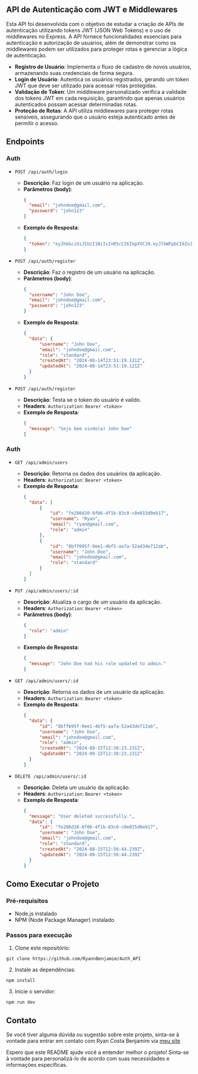 ## API de Autenticação com JWT e Middlewares

Esta API foi desenvolvida com o objetivo de estudar a criação de APIs de autenticação utilizando tokens JWT (JSON Web Tokens) e o uso de middlewares no Express. A API fornece funcionalidades essenciais para autenticação e autorização de usuários, além de demonstrar como os middlewares podem ser utilizados para proteger rotas e gerenciar a lógica de autenticação.

- **Registro de Usuário**: Implementa o fluxo de cadastro de novos usuários, armazenando suas credenciais de forma segura.
- **Login de Usuário**: Autentica os usuários registrados, gerando um token JWT que deve ser utilizado para acessar rotas protegidas.
- **Validação de Token**: Um middleware personalizado verifica a validade dos tokens JWT em cada requisição, garantindo que apenas usuários autenticados possam acessar determinadas rotas.
- **Proteção de Rotas**: A API utiliza middlewares para proteger rotas sensíveis, assegurando que o usuário esteja autenticado antes de permitir o acesso.


## Endpoints

### Auth

- `POST /api/auth/login`
  - **Descrição**: Faz login de um usuário na aplicação.
  - **Parâmetros (body)**:
    ```json
    {
      "email": "johndoe@gmail.com",
      "password": "john123"
    }
    ```
  - **Exemplo de Resposta**:
    ```json
    {
      "token": "eyJhbGciOiJIUzI1NiIsInR5cCI6IkpXVCJ9.eyJlbWFpbCI6InJ5YW5AZ21haWwuY29tIiwiaWF0IjoxNzIzNjc5MDY3LCJleHAiOjE3MjM2ODI2Njd9.eer9treZVjr7FYldMCs4_vzHN1QrPE7dvazAkDpnUko"
    }
    ```

- `POST /api/auth/register`
  - **Descrição**: Faz o registro de um usuário na aplicação.
  - **Parâmetros (body)**:
    ```json
    {
      "username": "John Doe",
      "email": "johndoe@gmail.com",
      "password": "john123"
    }
    ```
  - **Exemplo de Resposta**:
    ```json
    {
      "data": {
          "username": "John Doe",
          "email": "johndoe@gmail.com",
          "role": "standard",
          "createdAt": "2024-08-14T23:51:19.121Z",
          "updatedAt": "2024-08-14T23:51:19.121Z"
      }
    }
    ```

- `POST /api/auth/register`
  - **Descrição**: Testa se o token do usuário é valído.
  - **Headers**:
    `Authorization`: `Bearer <token>`
  - **Exemplo de Resposta**:
    ```json
    {
      "message": "Seja bem vindo(a) John Doe"
    }
    ```
    
### Auth

- `GET /api/admin/users`
  - **Descrição**: Retorna os dados dos usuários da aplicação.
  - **Headers**:
    `Authorization`: `Bearer <token>`
  - **Exemplo de Resposta**:
    ```json
    {
      "data": [
          {
              "id": "fe286d20-8f06-4f1b-83c0-c0e015d0eb17",
              "username": "Ryan",
              "email": "ryan@gmail.com",
              "role": "admin"
          },
          {
              "id": "8bff695f-9ee1-4bf5-aa7a-52a43de712ab",
              "username": "John Doe",
              "email": "johndoe@gmail.com",
              "role": "standard"
          }
      ]
    }
    ```

- `PUT /api/admin/users/:id`
  - **Descrição**: Atualiza o cargo de um usuário da aplicação.
  - **Headers**:
    `Authorization`: `Bearer <token>`
  - **Parâmetros (body)**:
    ```json
    {
      "role": "admin"
    }
    ```
  - **Exemplo de Resposta**:
    ```json
    {
      "message": "John Doe had his role updated to admin."
    }
    ```

- `GET /api/admin/users/:id`
  - **Descrição**: Retorna os dados de um usuário da aplicação.
  - **Headers**:
    `Authorization`: `Bearer <token>`
  - **Exemplo de Resposta**:
    ```json
    {
      "data": {
          "id": "8bff695f-9ee1-4bf5-aa7a-52a43de712ab",
          "username": "John Doe",
          "email": "johndoe@gmail.com",
          "role": "admin",
          "createdAt": "2024-08-15T12:38:23.231Z",
          "updatedAt": "2024-08-15T12:38:23.231Z"
      }
    }
    ```

- `DELETE /api/admin/users/:id`
  - **Descrição**: Deleta um usuário da aplicação.
  - **Headers**:
    `Authorization`: `Bearer <token>`
  - **Exemplo de Resposta**:
    ```json
    {
      "message": "User deleted successfully.",
      "data": {
          "id": "fe286d20-8f06-4f1b-83c0-c0e015d0eb17",
          "username": "John Doe",
          "email": "johndoe@gmail.com",
          "role": "standard",
          "createdAt": "2024-08-15T12:56:44.239Z",
          "updatedAt": "2024-08-15T12:56:44.239Z"
      }
    }
    ```

## Como Executar o Projeto

### Pré-requisitos

- Node.js instalado
- NPM (Node Package Manager) instalado

### Passos para execução

1. Clone este repositório:

```env
git clone https://github.com/RyannBenjamim/Auth_API
```

2. Instale as dependências:

```env
npm install
```

3. Inicie o servidor:

```env
npm run dev
```

## Contato

Se você tiver alguma dúvida ou sugestão sobre este projeto, sinta-se à vontade para entrar em contato com Ryan Costa Benjamim via [meu site](https://ryancostaportfolio.netlify.app/)

Espero que este README ajude você a entender melhor o projeto! Sinta-se à vontade para personalizá-lo de acordo com suas necessidades e informações específicas.

